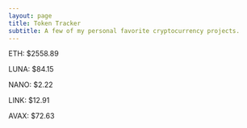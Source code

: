 ```yaml
---
layout: page
title: Token Tracker
subtitle: A few of my personal favorite cryptocurrency projects.
---
```


<!--BEGINCRYPTOINPUT-->
ETH: $2558.89

LUNA: $84.15

NANO: $2.22

LINK: $12.91

AVAX: $72.63

<!--ENDCRYPTOINPUT-->
